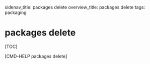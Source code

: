 sidenav_title: packages delete
overview_title: packages delete
tags: packaging

# packages delete

[TOC]

[CMD-HELP packages delete]
